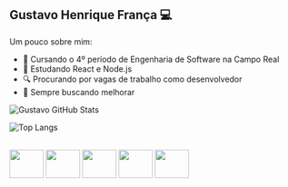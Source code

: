 ## Gustavo Henrique França 💻

<link rel="stylesheet" type='text/css' href="https://cdn.jsdelivr.net/gh/devicons/devicon@latest/devicon.min.css" />
Um pouco sobre mim:

- 📖 Cursando o 4º período de Engenharia de Software na Campo Real
- 📲 Estudando React e Node.js
- 🔍 Procurando por vagas de trabalho como desenvolvedor
- 📄 Sempre buscando melhorar


![Gustavo GitHub Stats](https://github-readme-stats.vercel.app/api?username=gustavoofranca&show_icons=true&theme=dark)

![Top Langs](https://github-readme-stats.vercel.app/api/top-langs/?username=gustavoofranca&layout=compact&theme=dark)


<div style="display: inline_block"><br>
            <img src="https://cdn.jsdelivr.net/gh/devicons/devicon@latest/icons/html5/html5-original-wordmark.svg" height="50" width="60"/>        
            <img src="https://cdn.jsdelivr.net/gh/devicons/devicon@latest/icons/css3/css3-original-wordmark.svg" height="50" width="60"/> 
            <img src="https://cdn.jsdelivr.net/gh/devicons/devicon@latest/icons/nodejs/nodejs-original-wordmark.svg" height="50" width="60" />
            <img src="https://cdn.jsdelivr.net/gh/devicons/devicon@latest/icons/python/python-original-wordmark.svg" height="50" width="60" />
            <img src="https://cdn.jsdelivr.net/gh/devicons/devicon@latest/icons/cplusplus/cplusplus-original.svg" height="50"  width="60" />
</div>
          
